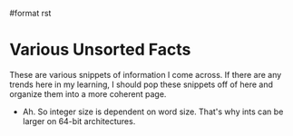 \#format rst

Various Unsorted Facts
======================

These are various snippets of information I come across. If there are any trends here in my learning, I should pop these snippets off of here and organize them into a more coherent page.

-   Ah. So integer size is dependent on word size. That's why ints can be larger on 64-bit architectures.

